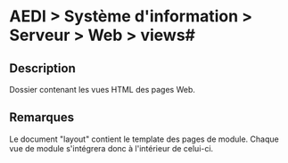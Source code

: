 # AEDI > Système d'information > Serveur > Web > views#

## Description ##
Dossier contenant les vues HTML des pages Web.

## Remarques ##
Le document "layout" contient le template des pages de module. Chaque vue de module s'intégrera donc à l'intérieur de celui-ci.
